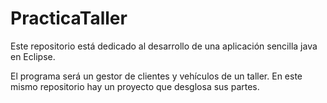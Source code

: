 # PracticaTaller
Este repositorio está dedicado al desarrollo de una aplicación sencilla java en Eclipse.

El programa será un gestor de clientes y vehículos de un taller.
En este mismo repositorio hay un proyecto que desglosa sus partes.
